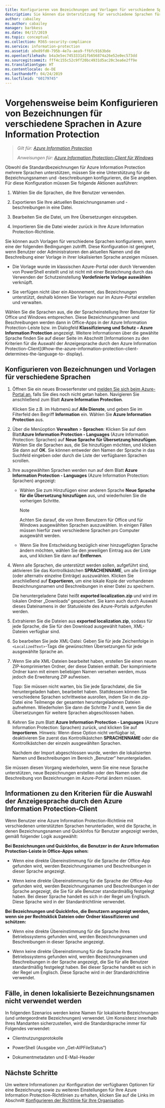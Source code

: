 ```yaml
---
title: Konfigurieren von Bezeichnungen und Vorlagen für verschiedene Sprachen in Azure Information Protection – AIP
description: Sie können die Unterstützung für verschiedene Sprachen für die Bezeichnungen und Vorlagen erweitern, die in der Information Protection-Leiste für Benutzer angezeigt werden, indem Sie die Sprachen in der Azure Information Protection-Richtlinie angeben und Ihre Übersetzungen importieren.
author: cabailey
ms.author: cabailey
manager: barbkess
ms.date: 04/17/2019
ms.topic: conceptual
ms.collection: M365-security-compliance
ms.service: information-protection
ms.assetid: a0e89fd0-795b-4e7a-aea9-ff6fc9163bde
ms.openlocfilehash: b4a3e5ec7453331d1fb656874a26e52e0ec573dd
ms.sourcegitcommit: fff4c155c52c9ff20bc4931d5ac20c3ea6e2ff9e
ms.translationtype: HT
ms.contentlocale: de-DE
ms.lasthandoff: 04/24/2019
ms.locfileid: "60179745"
---
```

# <a name="how-to-configure-labels-and-templates-for-different-languages-in-azure-information-protection"></a>Vorgehensweise beim Konfigurieren von Bezeichnungen für verschiedene Sprachen in Azure Information Protection

>*Gilt für: [Azure Information Protection](https://azure.microsoft.com/pricing/details/information-protection)*
>
> *Anweisungen für: [Azure Information Protection-Client für Windows](faqs.md#whats-the-difference-between-the-azure-information-protection-client-and-the-azure-information-protection-unified-labeling-client)*

Obwohl die Standardbezeichnungen für Azure Information Protection mehrere Sprachen unterstützen, müssen Sie eine Unterstützung für die Bezeichnungsnamen und -beschreibungen konfigurieren, die Sie angeben. Für diese Konfiguration müssen Sie folgende Aktionen ausführen:

1. Wählen Sie die Sprachen, die Ihre Benutzer verwenden. 

2. Exportieren Sie Ihre aktuellen Bezeichnungsnamen und -beschreibungen in eine Datei.

3. Bearbeiten Sie die Datei, um Ihre Übersetzungen einzugeben.

4. Importieren Sie die Datei wieder zurück in Ihre Azure Information Protection-Richtlinie.

Sie können auch Vorlagen für verschiedene Sprachen konfigurieren, wenn eine der folgenden Bedingungen zutrifft. Diese Konfiguration ist geeignet, wenn Benutzer oder Administratoren den aktuellen Namen und die Beschreibung einer Vorlage in ihrer lokalisierten Sprache anzeigen müssen.

- Die Vorlage wurde im klassischen Azure-Portal oder durch Verwenden von PowerShell erstellt und ist nicht mit einer Bezeichnung durch das Verwenden der Schutzeinstellung **Vordefinierte Vorlage auswählen** verknüpft.

- Sie verfügen nicht über ein Abonnement, das Bezeichnungen unterstützt, deshalb können Sie Vorlagen nur im Azure-Portal erstellen und verwalten.

Wählen Sie die Sprachen aus, die der Spracheinstellung Ihrer Benutzer für Office und Windows entsprechen. Diese Bezeichnungsnamen und Beschreibungen werden dann in Office-Apps in der Azure Information Protection-Leiste bzw. im Dialogfeld **Klassifizierung und Schutz – Azure Information Protection** angezeigt. Weitere Informationen über die gewählte Sprache finden Sie auf dieser Seite im Abschnitt [Informationen zu den Kriterien für die Auswahl der Anzeigesprache durch den Azure Information Protection-Client](#how-the-azure-information-protection-client-determines-the-language-to- display). 

## <a name="to-configure-labels-and-templates-for-different-languages"></a>Konfigurieren von Bezeichnungen und Vorlagen für verschiedene Sprachen

1. Öffnen Sie ein neues Browserfenster und [melden Sie sich beim Azure-Portal an](configure-policy.md#signing-in-to-the-azure-portal), falls Sie dies noch nicht getan haben. Navigieren Sie anschließend zum Blatt **Azure Information Protection**.
    
    Klicken Sie z.B. im Hubmenü auf **Alle Dienste**, und geben Sie im Filterfeld den Begriff **Information** ein. Wählen Sie **Azure Information Protection** aus.

2. Über die Menüoption **Verwalten** > **Sprachen**: Klicken Sie auf dem Blatt**Azure Information Protection - Languages** (Azure Information Protection: Sprachen) auf **Neue Sprache für Übersetzung hinzufügen**. Wählen Sie die Sprachen aus, die Sie hinzufügen möchten, und klicken Sie dann auf **OK**. Sie können entweder den Namen der Sprache in das Suchfeld eingeben oder durch die Liste der verfügbaren Sprachen scrollen.

3. Ihre ausgewählten Sprachen werden nun auf dem Blatt **Azure Information Protection - Languages** (Azure Information Protection: Sprachen) angezeigt:
    
    - Wählen Sie zum Hinzufügen einer anderen Sprache **Neue Sprache für die Übersetzung hinzufügen** aus, und wiederholen Sie die vorherigen Schritte. 
        
        > [!NOTE]
        > Achten Sie darauf, die von Ihren Benutzern für Office und für Windows ausgewählten Sprachen auszuwählen. In einigen Fällen müssen hierfür zwei verschiedene Sprachen pro Computer ausgewählt werden.
        
    - Wenn Sie Ihre Entscheidung bezüglich einer hinzugefügten Sprache ändern möchten, wählen Sie den jeweiligen Eintrag aus der Liste aus, und klicken Sie dann auf **Entfernen**.

4. Wenn alle Sprachen, die unterstützt werden sollen, aufgeführt sind, aktivieren Sie das Kontrollkästchen **SPRACHENNAME**, um alle Einträge (oder alternativ einzelne Einträge) auszuwählen. Klicken Sie anschließend auf **Exportieren**, um eine lokale Kopie der vorhandenen Bezeichnungsnamen und Beschreibungen in einer Datei zu speichern. 
    
    Die heruntergeladene Datei heißt **exported localization.zip** und wird im lokalen Ordner „Downloads“ gespeichert. Sie kann auch durch Auswahl dieses Dateinamens in der Statusleiste des Azure-Portals aufgerufen werden.

5. Extrahieren Sie die Dateien aus **exported localization.zip**, sodass für jede Sprache, die Sie für den Download ausgewählt haben, XML-Dateien verfügbar sind. 

6. So bearbeiten Sie jede XML-Datei: Geben Sie für jede Zeichenfolge in `<LocalizedText>`-Tags die gewünschten Übersetzungen für jede ausgewählte Sprache an. 

7. Wenn Sie alle XML-Dateien bearbeitet haben, erstellen Sie einen neuen ZIP-komprimierten Ordner, der diese Dateien enthält. Der komprimierte Ordner kann mit einem beliebigen Namen versehen werden, muss jedoch die Erweiterung ZIP aufweisen.
    
    Tipp: Sie müssen nicht warten, bis Sie jede Sprachdatei, die Sie heruntergeladen haben, bearbeitet haben. Stattdessen können Sie verschiedene Sprachen schrittweise ausrollen, indem Sie in die.zip-Datei eine Teilmenge der gesamten heruntergeladenen Dateien aufnehmen. Wiederholen Sie dann die Schritte 7 und 8, wenn Sie die Übersetzungen für weitere Sprachen abgeschlossen haben.

8. Kehren Sie zum Blatt **Azure Information Protection - Languages** (Azure Information Protection: Sprachen) zurück, und klicken Sie auf **Importieren**. Hinweis: Wenn diese Option nicht verfügbar ist, deaktivieren Sie zuerst das Kontrollkästchen **SPRACHENNAME** oder die Kontrollkästchen der einzeln ausgewählten Sprachen.
    
    Nachdem der Import abgeschlossen wurde, werden die lokalisierten Namen und Beschreibungen im Bereich „Benutzer“ heruntergeladen.

Sie müssen diesen Vorgang wiederholen, wenn Sie eine neue Sprache unterstützen, neue Bezeichnungen erstellen oder den Namen oder die Beschreibung von Bezeichnungen im Azure-Portal ändern müssen.

## <a name="how-the-azure-information-protection-client-determines-the-language-to-display"></a>Informationen zu den Kriterien für die Auswahl der Anzeigesprache durch den Azure Information Protection-Client

Wenn Benutzer eine Azure Information Protection-Richtlinie mit verschiedenen unterstützten Sprachen herunterladen, wird die Sprache, in denen Bezeichnungsnamen und QuickInfos für Benutzer angezeigt werden, gemäß folgender Logik ausgewählt:

**Bei Bezeichnungen und QuickInfos, die Benutzer in der Azure Information Protection-Leiste in Office-Apps sehen:**

- Wenn eine direkte Übereinstimmung für die Sprache der Office-App gefunden wird, werden Bezeichnungsnamen und Beschreibungen in dieser Sprache angezeigt.

- Wenn keine direkte Übereinstimmung für die Sprache der Office-App gefunden wird, werden Bezeichnungsnamen und Beschreibungen in der Sprache angezeigt, die Sie für alle Benutzer standardmäßig festgelegt haben. Bei dieser Sprache handelt es sich in der Regel um Englisch. Diese Sprache wird in der Standardrichtlinie verwendet.

**Bei Bezeichnungen und QuickInfos, die Benutzern angezeigt werden, wenn sie per Rechtsklick Dateien oder Ordner klassifizieren und schützen:**

- Wenn eine direkte Übereinstimmung für die Sprache ihres Betriebssystems gefunden wird, werden Bezeichnungsnamen und Beschreibungen in dieser Sprache angezeigt.

- Wenn keine direkte Übereinstimmung für die Sprache ihres Betriebssystems gefunden wird, werden Bezeichnungsnamen und Beschreibungen in der Sprache angezeigt, die Sie für alle Benutzer standardmäßig festgelegt haben. Bei dieser Sprache handelt es sich in der Regel um Englisch. Diese Sprache wird in der Standardrichtlinie verwendet.

## <a name="when-localized-label-names-are-not-used"></a>Fälle, in denen lokalisierte Bezeichnungsnamen nicht verwendet werden

In folgenden Szenarios werden keine Namen für lokalisierte Bezeichnungen (und untergeordnete Bezeichnungen) verwendet. Um Konsistenz innerhalb Ihres Mandanten sicherzustellen, wird die Standardsprache immer für Folgendes verwendet:

- Clientnutzungsprotokolle

- PowerShell (Ausgabe von „Get-AIPFileStatus“)

- Dokumentmetadaten und E-Mail-Header


## <a name="next-steps"></a>Nächste Schritte

Um weitere Informationen zur Konfiguration der verfügbaren Optionen für eine Bezeichnung sowie zu weiteren Einstellungen für Ihre Azure Information Protection-Richtlinien zu erhalten, klicken Sie auf die Links im Abschnitt [Konfigurieren der Richtlinie für Ihre Organisation](configure-policy.md#configuring-your-organizations-policy).



